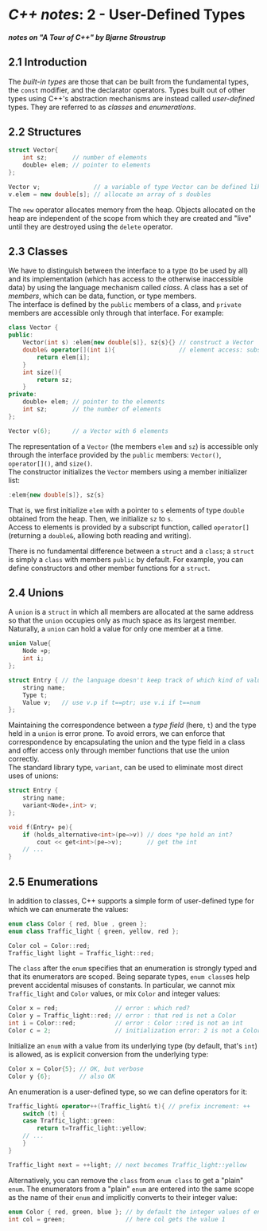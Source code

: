 # _C++ notes_: 2 - User-Defined Types
##### notes on "A Tour of C++" by Bjarne Stroustrup

## 2.1 Introduction

The _built-in types_ are those that can be built from the fundamental types, the `const` modifier, and the declarator operators. Types built out of other types using C++'s abstraction mechanisms are instead called _user-defined_ types. They are referred to as _classes_ and _enumerations_.

## 2.2 Structures

```cpp
struct Vector{
    int sz;       // number of elements
    double∗ elem; // pointer to elements
};

Vector v;               // a variable of type Vector can be defined like this
v.elem = new double[s]; // allocate an array of s doubles
```
The `new` operator allocates memory from the heap. Objects allocated on the heap are independent of the scope from which they are created and "live" until they are destroyed using the `delete` operator.

## 2.3 Classes

We have to distinguish between the interface to a type (to be used by all) and its implementation (which has access to the otherwise inaccessible data) by using the language mechanism called _class_. A class has a set of _members_, which can be data, function, or type members.\
The interface is defined by the `public` members of a class, and `private` members are accessible only through that interface. For example:
```cpp
class Vector {
public:
    Vector(int s) :elem{new double[s]}, sz{s}{} // construct a Vector
    double& operator[](int i){                  // element access: subscripting
        return elem[i];
    }
    int size(){
        return sz;
    }
private:
    double∗ elem; // pointer to the elements
    int sz;       // the number of elements
};

Vector v(6);      // a Vector with 6 elements
```
The representation of a `Vector` (the members `elem` and `sz`) is accessible only through the interface provided by the `public` members: `Vector()`, `operator[]()`, and `size()`.\
The constructor initializes the `Vector` members using a member initializer list:
```cpp
:elem{new double[s]}, sz{s}
```
That is, we first initialize `elem` with a pointer to `s` elements of type `double` obtained from the heap. Then, we initialize `sz` to `s`.\
Access to elements is provided by a subscript function, called `operator[]` (returning a `double&`, allowing both reading and writing).

There is no fundamental difference between a `struct` and a `class`; a `struct` is simply a `class` with members `public` by default. For example, you can define constructors and other member functions for a `struct`.

## 2.4 Unions

A `union` is a `struct` in which all members are allocated at the same address so that the `union` occupies only as much space as its largest member. Naturally, a `union` can hold a value for only one member at a time.
```cpp
union Value{
    Node ∗p;
    int i;
};

struct Entry { // the language doesn't keep track of which kind of value is held by a union, so the programmer must do that
    string name;
    Type t;
    Value v;   // use v.p if t==ptr; use v.i if t==num
};
```
Maintaining the correspondence between a _type field_ (here, `t`) and the type held in a `union` is error prone. To avoid errors, we can enforce that correspondence by encapsulating the union and the type field in a class and offer access only through member functions that use the union correctly.\
The standard library type, `variant`, can be used to eliminate most direct uses of unions:
```cpp
struct Entry {
    string name;
    variant<Node∗,int> v;
};

void f(Entry∗ pe){
    if (holds_alternative<int>(pe−>v)) // does *pe hold an int?
        cout << get<int>(pe−>v);       // get the int
    // ...
}
```

## 2.5 Enumerations

In addition to classes, C++ supports a simple form of user-defined type for which we can enumerate the values:
```cpp
enum class Color { red, blue , green };
enum class Traffic_light { green, yellow, red };

Color col = Color::red;
Traffic_light light = Traffic_light::red;
```
The `class` after the `enum` specifies that an enumeration is strongly typed and that its enumerators are scoped. Being separate types, `enum class`es help prevent accidental misuses of constants. In particular, we cannot mix `Traffic_light` and `Color` values, or mix `Color` and integer values:
```cpp
Color x = red;                // error : which red?
Color y = Traffic_light::red; // error : that red is not a Color
int i = Color::red;           // error : Color ::red is not an int
Color c = 2;                  // initialization error: 2 is not a Color
```
Initialize an `enum` with a value from its underlying type (by default, that's `int`) is allowed, as is explicit conversion from the underlying type:
```cpp
Color x = Color{5}; // OK, but verbose
Color y {6};        // also OK
```
An enumeration is a user-defined type, so we can define operators for it:
```cpp
Traffic_light& operator++(Traffic_light& t){ // prefix increment: ++
    switch (t) {
    case Traffic_light::green:
        return t=Traffic_light::yellow;
    // ...
    }
}

Traffic_light next = ++light; // next becomes Traffic_light::yellow
```
Alternatively, you can remove the `class` from `enum class` to get a "plain" `enum`. The enumerators from a "plain" `enum` are entered into the same scope as the name of their `enum` and implicitly converts to their integer value:
```cpp
enum Color { red, green, blue }; // by default the integer values of enumerators start with 0
int col = green;                 // here col gets the value 1
```
